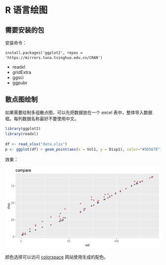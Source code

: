 # R 语言绘图


## 需要安装的包

安装命令：

```text
install.packages('ggplot2', repos = 'https://mirrors.tuna.tsinghua.edu.cn/CRAN')
```

* readxl
* gridExtra
* ggsci
* ggpubr

## 散点图绘制

如果需要绘制多组散点图，可以先把数据放在一个 excel 表中，整体导入数据框。每列数据名称最好不要使用中文。

```R
library(ggplot2)
library(readxl)

df <- read_xlsx("data.xlsx")
p <- ggplot(df) + geom_point(aes(x = Vol1, y = Disp1), color="#5D567E") + geom_point(aes(x = Vol2, y = Disp2), color="#C25E6C") + labs(x="vol",y="disp",title="compare")
```

效果：

![img](/R/Rplot.png)

颜色选择可以访问 [colorspace](https://mycolor.space/) 网站使用生成的配色。

